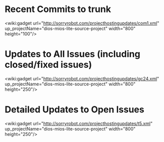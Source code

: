 # Recent Commits to trunk #

<wiki:gadget url="http://sorryrobot.com/projecthostingupdates/com1.xml" up\_projectName="dios-mios-lite-source-project" width="800"  height="100"/>

# Updates to All Issues (including closed/fixed issues) #

<wiki:gadget url="http://sorryrobot.com/projecthostingupdates/gc24.xml" up\_projectName="dios-mios-lite-source-project" width="800"  height="250"/>

# Detailed Updates to Open Issues #

<wiki:gadget url="http://sorryrobot.com/projecthostingupdates/t5.xml" up\_projectName="dios-mios-lite-source-project" width="800"  height="250"/>